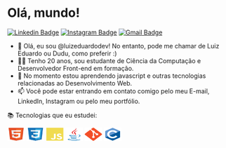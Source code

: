 # Olá, mundo!

[![Linkedin Badge](https://img.shields.io/badge/-LinkedIn-blue?style=flat-square&logo=Linkedin&logoColor=white&link=https://www.linkedin.com/in/luiz-eduardo-rodrigues-caldas-dos-santos-567249191/)](https://www.linkedin.com/in/luiz-eduardo-rodrigues-caldas-dos-santos-567249191/) 
[![Instagram Badge](https://img.shields.io/badge/-Instagram-violet?style=flat-square&logo=Instagram&logoColor=white&https://www.instagram.com/luizz_edduardoo_/)](https://www.instagram.com/luizz_edduardoo_/)
[![Gmail Badge](https://img.shields.io/badge/-Gmail-red?style=flat-square&logo=Gmail&logoColor=white&link=mailto:luizeduardorodrigues807@gmail.com)](mailto:luizeduardorodrigues807@gmail.com)

- 👋 Olá, eu sou @luizeduardodev! No entanto, pode me chamar de Luiz Eduardo ou Dudu, como preferir :)
- 🙋‍♂️ Tenho 20 anos, sou estudante de Ciência da Computação e Desenvolvedor Front-end em formação. 
- 🌱 No momento estou aprendendo javascript e outras tecnologias relacionadas ao Desenvolvimento Web.
- 📫 Você pode estar entrando em contato comigo pelo meu E-mail, LinkedIn, Instagram ou pelo meu portfólio.

📚 Tecnologias que eu estudei:

<div style="display: inline-block">
  <img align="center" alt="HTML" height="30" width="40" src="https://raw.githubusercontent.com/devicons/devicon/master/icons/html5/html5-original.svg">
  <img align="center" alt="CSS" height="30" width="40" src="https://raw.githubusercontent.com/devicons/devicon/master/icons/css3/css3-original.svg">
  <img align="center" alt="Js" height="30" width="40" src="https://raw.githubusercontent.com/devicons/devicon/master/icons/javascript/javascript-plain.svg">
  <img align="center" alt="Java" height="30" width="40" src="https://raw.githubusercontent.com/devicons/devicon/master/icons/java/java-original.svg">
  <img align="center" alt="Git" height="30" width="40" src="https://raw.githubusercontent.com/devicons/devicon/master/icons/git/git-original.svg">
  <img align="center" alt="C" height="30" width="40" src="https://raw.githubusercontent.com/devicons/devicon/master/icons/c/c-original.svg">
</div><br>
